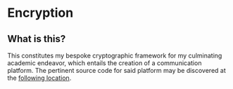 # Encryption

## What is this?

This constitutes my bespoke cryptographic framework for my culminating academic endeavor, which entails the creation of a communication platform. The pertinent source code for said platform may be discovered at the [following location](https://github.com/benni347/abschluss_arbeit).
